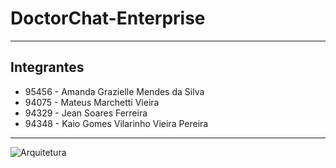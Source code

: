 # DoctorChat-Enterprise

---
## Integrantes
- 95456 - Amanda Grazielle Mendes da Silva
- 94075 - Mateus Marchetti Vieira
- 94329 - Jean Soares Ferreira
- 94348 - Kaio Gomes Vilarinho Vieira Pereira
---

![Arquitetura](https://imgur.com/a/wznacYn.png)

